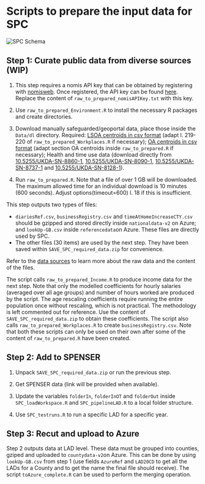 # Scripts to prepare the input data for SPC

![SPC Schema](https://github.com/alan-turing-institute/uatk-spc/blob/main/docs/img/SPC_Schema_full.png)

## Step 1: Curate public data from diverse sources (WIP)

1. This step requires a nomis API key that can be obtained by registering with [nomisweb](https://www.nomisweb.co.uk/). Once registered, the API key can be found [here](https://www.nomisweb.co.uk/myaccount/webservice.asp). Replace the content of `raw_to_prepared_nomisAPIKey.txt` with this key.

2. Use `raw_to_prepared_Environment.R` to install the necessary R packages and create directories.

3. Download manually safeguarded/geoportal data, place those inside the `Data/dl` directory. Required: [LSOA centroids in csv format](https://geoportal.statistics.gov.uk/datasets/ons::lsoa-dec-2011-population-weighted-centroids-in-england-and-wales/explore) (adapt l. 219-220 of `raw_to_prepared_Workplaces.R` if necessary); [OA centroids in csv format](https://geoportal.statistics.gov.uk/datasets/ons::output-areas-dec-2011-pwc/explore) (adapt section OA centroids inside `raw_to_prepared.R` if necessary); Health and time use data (download directly from [10.5255/UKDA-SN-8860-1](http://doi.org/10.5255/UKDA-SN-8860-1), [10.5255/UKDA-SN-8090-1](http://doi.org/10.5255/UKDA-SN-8090-1), [10.5255/UKDA-SN-8737-1](http://doi.org/10.5255/UKDA-SN-8737-1) and [10.5255/UKDA-SN-8128-1](http://doi.org/10.5255/UKDA-SN-8128-1)).

4. Run `raw_to_prepared.R`. Note that a file of over 1 GB will be downloaded. The maximum allowed time for an individual download is 10 minutes (600 seconds). Adjust options(timeout=600) l. 18 if this is insufficient.

This step outputs two types of files:
- `diariesRef.csv`, `businessRegistry.csv` and `timeAtHomeIncreaseCTY.csv` should be gzipped and stored directly inside `nationaldata-v2` on Azure; and `lookUp-GB.csv` inside `referencedata`on Azure. These files are directly used by SPC.
- The other files (30 items) are used by the next step. They have been saved within `SAVE_SPC_required_data.zip` for convenience.

Refer to the [data sources](https://alan-turing-institute.github.io/uatk-spc/data_sources.html) to learn more about the raw data and the content of the files.

The script calls `raw_to_prepared_Income.R` to produce income data for the next step. Note that only the modelled coefficients for hourly salaries (averaged over all age groups) and number of hours worked are produced by the script. The age rescaling coefficients require running the entire population once without rescaling, which is not practical. The methodology is left commented out for reference. Use the content of `SAVE_SPC_required_data.zip` to obtain these coefficients. The script also calls `raw_to_prepared_Workplaces.R` to create `businessRegistry.csv`. Note that both these scripts can only be used on their own after some of the content of `raw_to_prepared.R` have been created.

## Step 2: Add to SPENSER

1. Unpack `SAVE_SPC_required_data.zip` or run the previous step.

2. Get SPENSER data (link will be provided when available).

3. Update the variables `folderIn`, `folderInOT` and `folderOut` inside `SPC_loadWorkspace.R` and `SPC_pipelineLAD.R` to a local folder structure.

4. Use `SPC_testruns.R` to run a specific LAD for a specific year.

## Step 3: Recut and upload to Azure

Step 2 outputs data at LAD level. These data must be grouped into counties, gziped and uploaded to `countydata-v2`on Azure. This can be done by using `lookUp-GB.csv` from step 1 (use fields `AzureRef` and `LAD20CD` to get all the LADs for a County and to get the name the final file should receive). The script `toAzure_complete.R` can be used to perform the merging operation.
